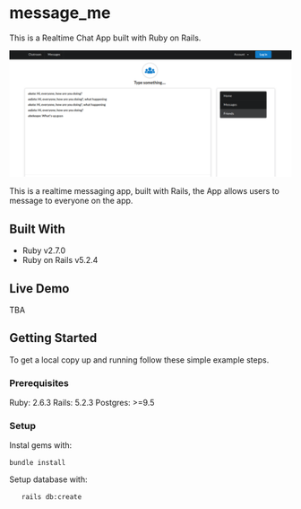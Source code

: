 

# message_me

This is a Realtime Chat App built with Ruby on Rails.

![Screenshot](message.png)

This is a realtime messaging app, built with Rails, the App allows users to message to everyone on the app.

## Built With

- Ruby v2.7.0
- Ruby on Rails v5.2.4

## Live Demo

TBA


## Getting Started

To get a local copy up and running follow these simple example steps.

### Prerequisites

Ruby: 2.6.3
Rails: 5.2.3
Postgres: >=9.5

### Setup

Instal gems with:

```
bundle install
```

Setup database with:

```
   rails db:create